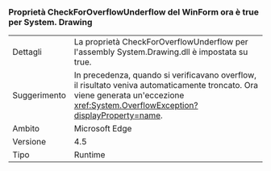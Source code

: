 ### <a name="winforms-checkforoverflowunderflow-property-is-now-true-for-systemdrawing"></a>Proprietà CheckForOverflowUnderflow del WinForm ora è true per System. Drawing

|   |   |
|---|---|
|Dettagli|La proprietà CheckForOverflowUnderflow per l'assembly System.Drawing.dll è impostata su true.|
|Suggerimento|In precedenza, quando si verificavano overflow, il risultato veniva automaticamente troncato. Ora viene generata un'eccezione <xref:System.OverflowException?displayProperty=name>.|
|Ambito|Microsoft Edge|
|Versione|4.5|
|Tipo|Runtime|

